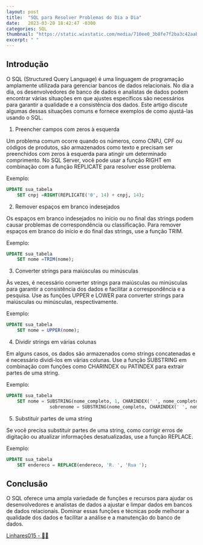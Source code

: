 ```yaml
---
layout: post
title:  "SQL para Resolver Problemas do Dia a Dia"
date:   2023-03-20 18:42:47 -0300
categories: SQL
thumbnail: "https://static.wixstatic.com/media/710ee0_3b8fe7f2ba3c42aab47d316eb866977b~mv2.jpg/v1/fill/w_2916,h_1640,al_c,q_90/710ee0_3b8fe7f2ba3c42aab47d316eb866977b~mv2.webp"
excerpt: " "
---
```


## Introdução

O SQL (Structured Query Language) é uma linguagem de programação amplamente utilizada para gerenciar bancos de dados relacionais. No dia a dia, os desenvolvedores de banco de dados e analistas de dados podem encontrar várias situações em que ajustes específicos são necessários para garantir a qualidade e a consistência dos dados. Este artigo discute algumas dessas situações comuns e fornece exemplos de como ajustá-las usando o SQL.

1. Preencher campos com zeros à esquerda

Um problema comum ocorre quando os números, como CNPJ, CPF ou códigos de produtos, são armazenados como texto e precisam ser preenchidos com zeros à esquerda para atingir um determinado comprimento. No SQL Server, você pode usar a função RIGHT em combinação com a função REPLICATE para resolver esse problema.

Exemplo:

```sql
UPDATE sua_tabela 
    SET cnpj =RIGHT(REPLICATE('0', 14) + cnpj, 14);
```

2. Remover espaços em branco indesejados

Os espaços em branco indesejados no início ou no final das strings podem causar problemas de correspondência ou classificação. Para remover espaços em branco do início e do final das strings, use a função TRIM.

Exemplo:

```sql
UPDATE sua_tabela 
    SET nome =TRIM(nome);
```

3. Converter strings para maiúsculas ou minúsculas

Às vezes, é necessário converter strings para maiúsculas ou minúsculas para garantir a consistência dos dados e facilitar a correspondência e a pesquisa. Use as funções UPPER e LOWER para converter strings para maiúsculas ou minúsculas, respectivamente.

Exemplo:

```sql
UPDATE sua_tabela 
    SET nome = UPPER(nome);
```

4. Dividir strings em várias colunas

Em alguns casos, os dados são armazenados como strings concatenadas e é necessário dividi-los em várias colunas. Use a função SUBSTRING em combinação com funções como CHARINDEX ou PATINDEX para extrair partes de uma string.

Exemplo:

```sql
UPDATE sua_tabela 
    SET nome = SUBSTRING(nome_completo, 1, CHARINDEX(' ', nome_completo) -1),
                sobrenome = SUBSTRING(nome_completo, CHARINDEX(' ', nome_completo) +1, LEN(nome_completo));
```

5. Substituir partes de uma string

Se você precisa substituir partes de uma string, como corrigir erros de digitação ou atualizar informações desatualizadas, use a função REPLACE.

Exemplo:

```sql
UPDATE sua_tabela 
    SET endereco = REPLACE(endereco, 'R. ', 'Rua ');
```

## Conclusão

O SQL oferece uma ampla variedade de funções e recursos para ajudar os desenvolvedores e analistas de dados a ajustar e limpar dados em bancos de dados relacionais. Dominar essas funções e técnicas pode melhorar a qualidade dos dados e facilitar a análise e a manutenção do banco de dados.

[Linhares015 - 🧙‍♂️](https://github.com/Linhares015)